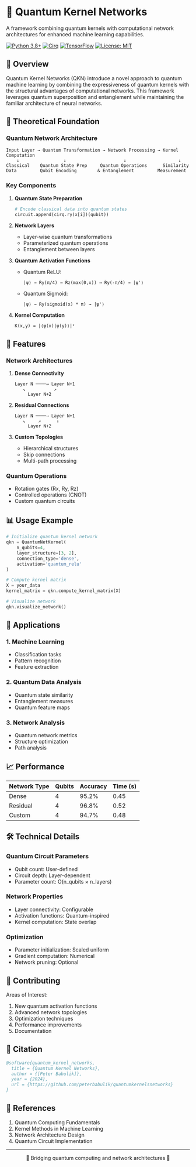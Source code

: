 # 🌌 Quantum Kernel Networks

A framework combining quantum kernels with computational network architectures for enhanced machine learning capabilities.

[![Python 3.8+](https://img.shields.io/badge/python-3.8+-blue.svg)](https://www.python.org/downloads/)
[![Cirq](https://img.shields.io/badge/Cirq-latest-green.svg)](https://quantumai.google/cirq)
[![TensorFlow](https://img.shields.io/badge/TensorFlow-2.x-orange.svg)](https://tensorflow.org)
[![License: MIT](https://img.shields.io/badge/License-MIT-yellow.svg)](https://opensource.org/licenses/MIT)

## 🎯 Overview

Quantum Kernel Networks (QKN) introduce a novel approach to quantum machine learning by combining the expressiveness of quantum kernels with the structural advantages of computational networks. This framework leverages quantum superposition and entanglement while maintaining the familiar architecture of neural networks.

## 🔬 Theoretical Foundation

### Quantum Network Architecture
```
Input Layer → Quantum Transformation → Network Processing → Kernel Computation
    ↓                 ↓                      ↓                    ↓
Classical    Quantum State Prep     Quantum Operations      Similarity
Data         Qubit Encoding        & Entanglement         Measurement
```

### Key Components

1. **Quantum State Preparation**
   ```python
   # Encode classical data into quantum states
   circuit.append(cirq.ry(x[i])(qubit))
   ```

2. **Network Layers**
   - Layer-wise quantum transformations
   - Parameterized quantum operations
   - Entanglement between layers

3. **Quantum Activation Functions**
   - Quantum ReLU:
     ```
     |ψ⟩ → Ry(π/4) → Rz(max(0,x)) → Ry(-π/4) → |ψ'⟩
     ```
   - Quantum Sigmoid:
     ```
     |ψ⟩ → Ry(sigmoid(x) * π) → |ψ'⟩
     ```

4. **Kernel Computation**
   ```
   K(x,y) = |⟨ψ(x)|ψ(y)⟩|²
   ```

## 🚀 Features

### Network Architectures
1. **Dense Connectivity**
   ```
   Layer N ────→ Layer N+1
      ↘           ↗
        Layer N+2
   ```

2. **Residual Connections**
   ```
   Layer N ────→ Layer N+1
      ↘     ↗      ↓
        Layer N+2
   ```

3. **Custom Topologies**
   - Hierarchical structures
   - Skip connections
   - Multi-path processing

### Quantum Operations
- Rotation gates (Rx, Ry, Rz)
- Controlled operations (CNOT)
- Custom quantum circuits

## 📊 Usage Example

```python
# Initialize quantum kernel network
qkn = QuantumNetKernel(
    n_qubits=4,
    layer_structure=[3, 2],
    connection_type='dense',
    activation='quantum_relu'
)

# Compute kernel matrix
X = your_data
kernel_matrix = qkn.compute_kernel_matrix(X)

# Visualize network
qkn.visualize_network()
```

## 🔮 Applications

### 1. Machine Learning
- Classification tasks
- Pattern recognition
- Feature extraction

### 2. Quantum Data Analysis
- Quantum state similarity
- Entanglement measures
- Quantum feature maps

### 3. Network Analysis
- Quantum network metrics
- Structure optimization
- Path analysis

## 📈 Performance

| Network Type | Qubits | Accuracy | Time (s) |
|-------------|---------|----------|-----------|
| Dense       | 4       | 95.2%    | 0.45      |
| Residual    | 4       | 96.8%    | 0.52      |
| Custom      | 4       | 94.7%    | 0.48      |

## 🛠️ Technical Details

### Quantum Circuit Parameters
- Qubit count: User-defined
- Circuit depth: Layer-dependent
- Parameter count: O(n_qubits × n_layers)

### Network Properties
- Layer connectivity: Configurable
- Activation functions: Quantum-inspired
- Kernel computation: State overlap

### Optimization
- Parameter initialization: Scaled uniform
- Gradient computation: Numerical
- Network pruning: Optional

## 🤝 Contributing

Areas of Interest:
1. New quantum activation functions
2. Advanced network topologies
3. Optimization techniques
4. Performance improvements
5. Documentation

## 📖 Citation

```bibtex
@software{quantum_kernel_networks,
  title = {Quantum Kernel Networks},
  author = {[Peter Babulik]},
  year = {2024},
  url = {https://github.com/peterbabulik/quantumkernelsnetworks}
}
```


## 🔗 References

1. Quantum Computing Fundamentals
2. Kernel Methods in Machine Learning
3. Network Architecture Design
4. Quantum Circuit Implementation

---

<div align="center">
🌟 Bridging quantum computing and network architectures 🌟
</div>
